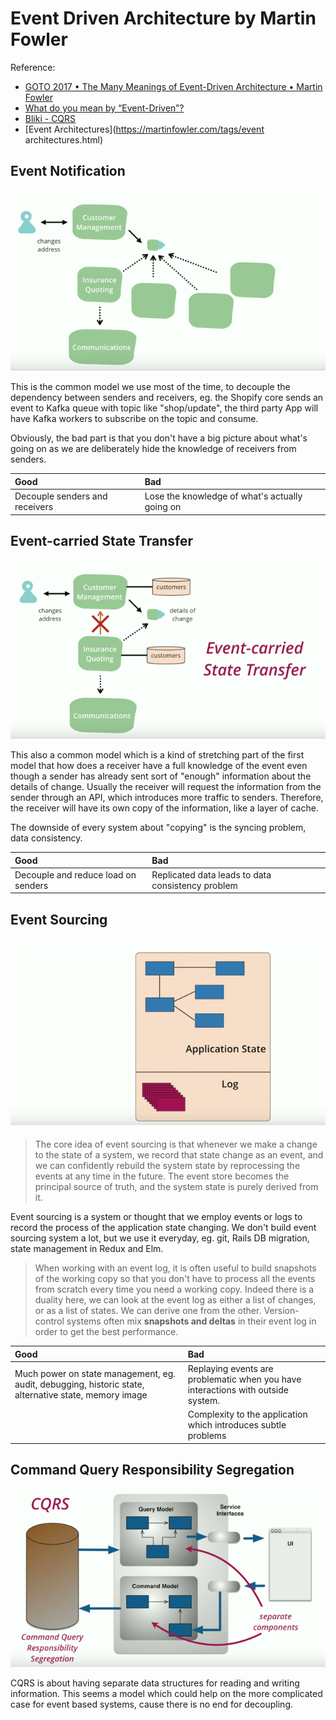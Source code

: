 # Event Driven Architecture by Martin Fowler

Reference:

* [GOTO 2017 • The Many Meanings of Event-Driven Architecture • Martin Fowler](https://www.youtube.com/watch?v=STKCRSUsyP0)
* [What do you mean by “Event-Driven”?](https://martinfowler.com/articles/201701-event-driven.html)
* [Bliki - CQRS](https://martinfowler.com/bliki/CQRS.html)
* [Event Architectures](https://martinfowler.com/tags/event architectures.html)

## Event Notification

![](/assets/event-notifications.png)

This is the common model we use most of the time, to decouple the dependency between senders and receivers, eg. the Shopify core sends an event to Kafka queue with topic like "shop/update", the third party App will have Kafka workers to subscribe on the topic and consume.

Obviously, the bad part is that you don't have a big picture about what's going on as we are deliberately hide the knowledge of receivers from senders.

| Good | Bad |
| :--- | :--- |
| Decouple senders and receivers | Lose the knowledge of what's actually going on |

## Event-carried State Transfer

![](/assets/event-carried-state-transfer.png)

This also a common model which is a kind of stretching part of the first model that how does a receiver have a full knowledge of the event even though a sender has already sent sort of "enough" information about the details of change. Usually the receiver will request the information from the sender through an API, which introduces more traffic to senders. Therefore, the receiver will have its own copy of the information, like a layer of cache.

The downside of every system about "copying" is the syncing problem, data consistency.

| Good | Bad |
| :--- | :--- |
| Decouple and reduce load on senders | Replicated data leads to data consistency problem |

## Event Sourcing

## ![](/assets/event-sourcing.png)

> The core idea of event sourcing is that whenever we make a change to the state of a system, we record that state change as an event, and we can confidently rebuild the system state by reprocessing the events at any time in the future. The event store becomes the principal source of truth, and the system state is purely derived from it.

Event sourcing is a system or thought that we employ events or logs to record the process of the application state changing. We don't build event sourcing system a lot, but we use it everyday, eg. git, Rails DB migration, state management in Redux and Elm.

> When working with an event log, it is often useful to build snapshots of the working copy so that you don't have to process all the events from scratch every time you need a working copy. Indeed there is a duality here, we can look at the event log as either a list of changes, or as a list of states. We can derive one from the other. Version-control systems often mix **snapshots and deltas** in their event log in order to get the best performance.

| Good | Bad |
| :--- | :--- |
| Much power on state management, eg. audit, debugging, historic state, alternative state, memory image | Replaying events are problematic when you have interactions with outside system. |
|  | Complexity to the application which introduces subtle problems |

## Command Query Responsibility Segregation

![](/assets/command-query-responsibility-segregation.png)

CQRS is about having separate data structures for reading and writing information. This seems a model which could help on the more complicated case for event based systems, cause there is no end for decoupling.

